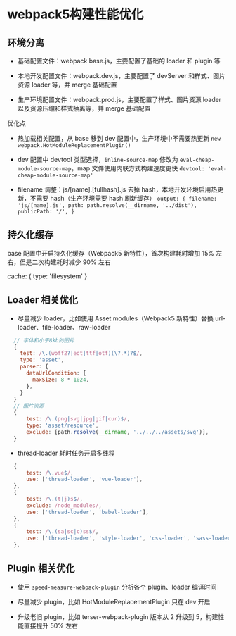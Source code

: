 # webpack5构建性能优化

## 环境分离

- 基础配置文件：webpack.base.js，主要配置了基础的 loader 和 plugin 等

- 本地开发配置文件：webpack.dev.js，主要配置了 devServer 和样式、图片资源 loader 等，并 merge 基础配置

- 生产环境配置文件：webpack.prod.js，主要配置了样式、图片资源 loader 以及资源压缩和样式抽离等，并 merge 基础配置

优化点

- 热加载相关配置，从 base 移到 dev 配置中，生产环境中不需要热更新 `new webpack.HotModuleReplacementPlugin()`

- dev 配置中 devtool 类型选择，`inline-source-map` 修改为 `eval-cheap-module-source-map`，map 文件使用内联方式构建速度更快 `devtool: 'eval-cheap-module-source-map'`

- filename 调整：js/[name].[fullhash].js 去掉 hash，本地开发环境启用热更新，不需要 hash（生产环境需要 hash 刷新缓存）
`output: {
  filename: 'js/[name].js',
  path: path.resolve(__dirname, '../dist'),
  publicPath: '/',
}`

## 持久化缓存

base 配置中开启持久化缓存（Webpack5 新特性），首次构建耗时增加 15% 左右，但是二次构建耗时减少 90% 左右

cache: {
  type: 'filesystem'
}

## Loader 相关优化

- 尽量减少 loader，比如使用 Asset modules（Webpack5 新特性）替换 url-loader、file-loader、raw-loader

```js
  // 字体和小于8kb的图片
  {
    test: /\.(woff2?|eot|ttf|otf)(\?.*)?$/,
    type: 'asset',
    parser: {
      dataUrlCondition: {
        maxSize: 8 * 1024,
      },
    }
  }
  // 图片资源
  {
      test: /\.(png|svg|jpg|gif|cur)$/,
      type: 'asset/resource',
      exclude: [path.resolve(__dirname, '../../../assets/svg')],
  }
```

- thread-loader 耗时任务开启多线程

```js
  {
      test: /\.vue$/,
      use: ['thread-loader', 'vue-loader'],
  },
  {
      test: /\.(t|j)s$/,
      exclude: /node_modules/,
      use: ['thread-loader', 'babel-loader'],
  },
  {
      test: /\.(sa|sc|c)ss$/,
      use: ['thread-loader', 'style-loader', 'css-loader', 'sass-loader'
  },
```

## Plugin 相关优化

- 使用 `speed-measure-webpack-plugin` 分析各个 plugin、loader 编译时间

- 尽量减少 plugin，比如 HotModuleReplacementPlugin 只在 dev 开启

- 升级老旧 plugin，比如 terser-webpack-plugin 版本从 2 升级到 5，构建性能直接提升 50% 左右
